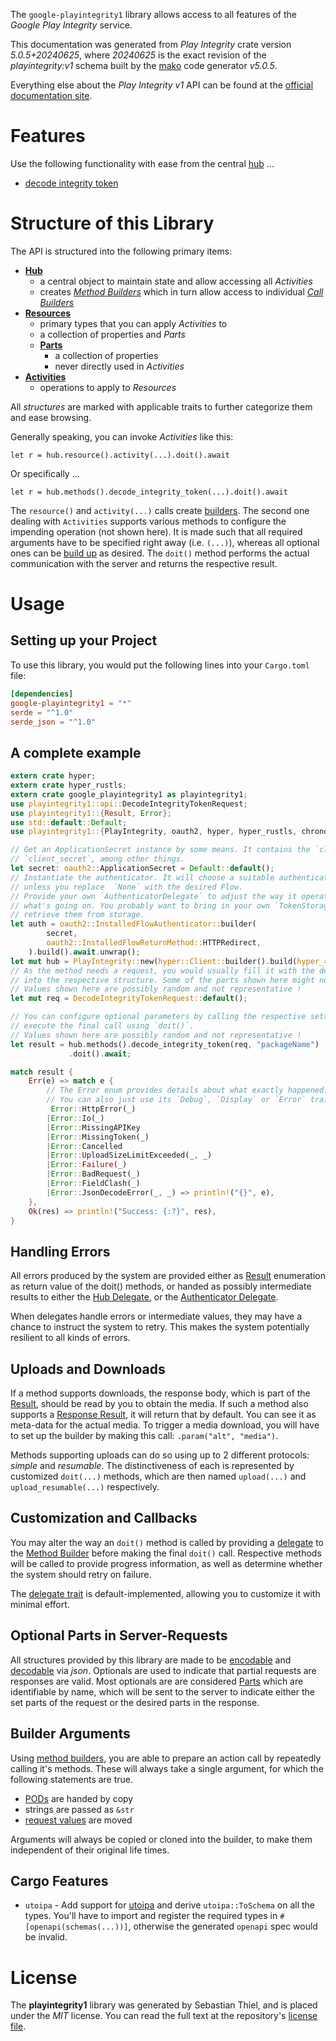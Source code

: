 <!---
DO NOT EDIT !
This file was generated automatically from 'src/generator/templates/api/README.md.mako'
DO NOT EDIT !
-->
The `google-playintegrity1` library allows access to all features of the *Google Play Integrity* service.

This documentation was generated from *Play Integrity* crate version *5.0.5+20240625*, where *20240625* is the exact revision of the *playintegrity:v1* schema built by the [mako](http://www.makotemplates.org/) code generator *v5.0.5*.

Everything else about the *Play Integrity* *v1* API can be found at the
[official documentation site](https://developer.android.com/google/play/integrity).
# Features

Use the following functionality with ease from the central [hub](https://docs.rs/google-playintegrity1/5.0.5+20240625/google_playintegrity1/PlayIntegrity) ... 


* [decode integrity token](https://docs.rs/google-playintegrity1/5.0.5+20240625/google_playintegrity1/api::MethodDecodeIntegrityTokenCall)



# Structure of this Library

The API is structured into the following primary items:

* **[Hub](https://docs.rs/google-playintegrity1/5.0.5+20240625/google_playintegrity1/PlayIntegrity)**
    * a central object to maintain state and allow accessing all *Activities*
    * creates [*Method Builders*](https://docs.rs/google-playintegrity1/5.0.5+20240625/google_playintegrity1/client::MethodsBuilder) which in turn
      allow access to individual [*Call Builders*](https://docs.rs/google-playintegrity1/5.0.5+20240625/google_playintegrity1/client::CallBuilder)
* **[Resources](https://docs.rs/google-playintegrity1/5.0.5+20240625/google_playintegrity1/client::Resource)**
    * primary types that you can apply *Activities* to
    * a collection of properties and *Parts*
    * **[Parts](https://docs.rs/google-playintegrity1/5.0.5+20240625/google_playintegrity1/client::Part)**
        * a collection of properties
        * never directly used in *Activities*
* **[Activities](https://docs.rs/google-playintegrity1/5.0.5+20240625/google_playintegrity1/client::CallBuilder)**
    * operations to apply to *Resources*

All *structures* are marked with applicable traits to further categorize them and ease browsing.

Generally speaking, you can invoke *Activities* like this:

```Rust,ignore
let r = hub.resource().activity(...).doit().await
```

Or specifically ...

```ignore
let r = hub.methods().decode_integrity_token(...).doit().await
```

The `resource()` and `activity(...)` calls create [builders][builder-pattern]. The second one dealing with `Activities` 
supports various methods to configure the impending operation (not shown here). It is made such that all required arguments have to be 
specified right away (i.e. `(...)`), whereas all optional ones can be [build up][builder-pattern] as desired.
The `doit()` method performs the actual communication with the server and returns the respective result.

# Usage

## Setting up your Project

To use this library, you would put the following lines into your `Cargo.toml` file:

```toml
[dependencies]
google-playintegrity1 = "*"
serde = "^1.0"
serde_json = "^1.0"
```

## A complete example

```Rust
extern crate hyper;
extern crate hyper_rustls;
extern crate google_playintegrity1 as playintegrity1;
use playintegrity1::api::DecodeIntegrityTokenRequest;
use playintegrity1::{Result, Error};
use std::default::Default;
use playintegrity1::{PlayIntegrity, oauth2, hyper, hyper_rustls, chrono, FieldMask};

// Get an ApplicationSecret instance by some means. It contains the `client_id` and 
// `client_secret`, among other things.
let secret: oauth2::ApplicationSecret = Default::default();
// Instantiate the authenticator. It will choose a suitable authentication flow for you, 
// unless you replace  `None` with the desired Flow.
// Provide your own `AuthenticatorDelegate` to adjust the way it operates and get feedback about 
// what's going on. You probably want to bring in your own `TokenStorage` to persist tokens and
// retrieve them from storage.
let auth = oauth2::InstalledFlowAuthenticator::builder(
        secret,
        oauth2::InstalledFlowReturnMethod::HTTPRedirect,
    ).build().await.unwrap();
let mut hub = PlayIntegrity::new(hyper::Client::builder().build(hyper_rustls::HttpsConnectorBuilder::new().with_native_roots().unwrap().https_or_http().enable_http1().build()), auth);
// As the method needs a request, you would usually fill it with the desired information
// into the respective structure. Some of the parts shown here might not be applicable !
// Values shown here are possibly random and not representative !
let mut req = DecodeIntegrityTokenRequest::default();

// You can configure optional parameters by calling the respective setters at will, and
// execute the final call using `doit()`.
// Values shown here are possibly random and not representative !
let result = hub.methods().decode_integrity_token(req, "packageName")
             .doit().await;

match result {
    Err(e) => match e {
        // The Error enum provides details about what exactly happened.
        // You can also just use its `Debug`, `Display` or `Error` traits
         Error::HttpError(_)
        |Error::Io(_)
        |Error::MissingAPIKey
        |Error::MissingToken(_)
        |Error::Cancelled
        |Error::UploadSizeLimitExceeded(_, _)
        |Error::Failure(_)
        |Error::BadRequest(_)
        |Error::FieldClash(_)
        |Error::JsonDecodeError(_, _) => println!("{}", e),
    },
    Ok(res) => println!("Success: {:?}", res),
}

```
## Handling Errors

All errors produced by the system are provided either as [Result](https://docs.rs/google-playintegrity1/5.0.5+20240625/google_playintegrity1/client::Result) enumeration as return value of
the doit() methods, or handed as possibly intermediate results to either the 
[Hub Delegate](https://docs.rs/google-playintegrity1/5.0.5+20240625/google_playintegrity1/client::Delegate), or the [Authenticator Delegate](https://docs.rs/yup-oauth2/*/yup_oauth2/trait.AuthenticatorDelegate.html).

When delegates handle errors or intermediate values, they may have a chance to instruct the system to retry. This 
makes the system potentially resilient to all kinds of errors.

## Uploads and Downloads
If a method supports downloads, the response body, which is part of the [Result](https://docs.rs/google-playintegrity1/5.0.5+20240625/google_playintegrity1/client::Result), should be
read by you to obtain the media.
If such a method also supports a [Response Result](https://docs.rs/google-playintegrity1/5.0.5+20240625/google_playintegrity1/client::ResponseResult), it will return that by default.
You can see it as meta-data for the actual media. To trigger a media download, you will have to set up the builder by making
this call: `.param("alt", "media")`.

Methods supporting uploads can do so using up to 2 different protocols: 
*simple* and *resumable*. The distinctiveness of each is represented by customized 
`doit(...)` methods, which are then named `upload(...)` and `upload_resumable(...)` respectively.

## Customization and Callbacks

You may alter the way an `doit()` method is called by providing a [delegate](https://docs.rs/google-playintegrity1/5.0.5+20240625/google_playintegrity1/client::Delegate) to the 
[Method Builder](https://docs.rs/google-playintegrity1/5.0.5+20240625/google_playintegrity1/client::CallBuilder) before making the final `doit()` call. 
Respective methods will be called to provide progress information, as well as determine whether the system should 
retry on failure.

The [delegate trait](https://docs.rs/google-playintegrity1/5.0.5+20240625/google_playintegrity1/client::Delegate) is default-implemented, allowing you to customize it with minimal effort.

## Optional Parts in Server-Requests

All structures provided by this library are made to be [encodable](https://docs.rs/google-playintegrity1/5.0.5+20240625/google_playintegrity1/client::RequestValue) and 
[decodable](https://docs.rs/google-playintegrity1/5.0.5+20240625/google_playintegrity1/client::ResponseResult) via *json*. Optionals are used to indicate that partial requests are responses 
are valid.
Most optionals are are considered [Parts](https://docs.rs/google-playintegrity1/5.0.5+20240625/google_playintegrity1/client::Part) which are identifiable by name, which will be sent to 
the server to indicate either the set parts of the request or the desired parts in the response.

## Builder Arguments

Using [method builders](https://docs.rs/google-playintegrity1/5.0.5+20240625/google_playintegrity1/client::CallBuilder), you are able to prepare an action call by repeatedly calling it's methods.
These will always take a single argument, for which the following statements are true.

* [PODs][wiki-pod] are handed by copy
* strings are passed as `&str`
* [request values](https://docs.rs/google-playintegrity1/5.0.5+20240625/google_playintegrity1/client::RequestValue) are moved

Arguments will always be copied or cloned into the builder, to make them independent of their original life times.

[wiki-pod]: http://en.wikipedia.org/wiki/Plain_old_data_structure
[builder-pattern]: http://en.wikipedia.org/wiki/Builder_pattern
[google-go-api]: https://github.com/google/google-api-go-client

## Cargo Features

* `utoipa` - Add support for [utoipa](https://crates.io/crates/utoipa) and derive `utoipa::ToSchema` on all
the types. You'll have to import and register the required types in `#[openapi(schemas(...))]`, otherwise the
generated `openapi` spec would be invalid.


# License
The **playintegrity1** library was generated by Sebastian Thiel, and is placed 
under the *MIT* license.
You can read the full text at the repository's [license file][repo-license].

[repo-license]: https://github.com/Byron/google-apis-rsblob/main/LICENSE.md

